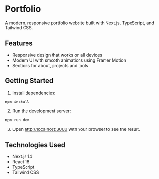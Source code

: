 # Portfolio

A modern, responsive portfolio website built with Next.js, TypeScript, and Tailwind CSS.

## Features

- Responsive design that works on all devices
- Modern UI with smooth animations using Framer Motion
- Sections for about, projects and tools

## Getting Started

1. Install dependencies:
```bash
npm install
```

2. Run the development server:
```bash
npm run dev
```

3. Open [http://localhost:3000](http://localhost:3000) with your browser to see the result.

## Technologies Used

- Next.js 14
- React 18
- TypeScript
- Tailwind CSS
